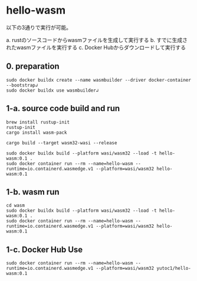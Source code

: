# hello-wasm

以下の3通りで実行が可能。

a. rustのソースコードからwasmファイルを生成して実行する
b. すでに生成されたwasmファイルを実行する
c. Docker Hubからダウンロードして実行する

## 0. preparation

    sudo docker buildx create --name wasmbuilder --driver docker-container --bootstrap↲
    sudo docker buildx use wasmbuilder↲ 

## 1-a. source code build and run

    brew install rustup-init
    rustup-init
    cargo install wasm-pack

    cargo build --target wasm32-wasi --release

    sudo docker buildx build --platform wasi/wasm32 --load -t hello-wasm:0.1 .
    sudo docker container run --rm --name=hello-wasm --runtime=io.containerd.wasmedge.v1 --platform=wasi/wasm32 hello-wasm:0.1

## 1-b. wasm run

    cd wasm
    sudo docker buildx build --platform wasi/wasm32 --load -t hello-wasm:0.1 .
    sudo docker container run --rm --name=hello-wasm --runtime=io.containerd.wasmedge.v1 --platform=wasi/wasm32 hello-wasm:0.1

## 1-c. Docker Hub Use

    sudo docker container run --rm --name=hello-wasm --runtime=io.containerd.wasmedge.v1 --platform=wasi/wasm32 yutoc1/hello-wasm:0.1
